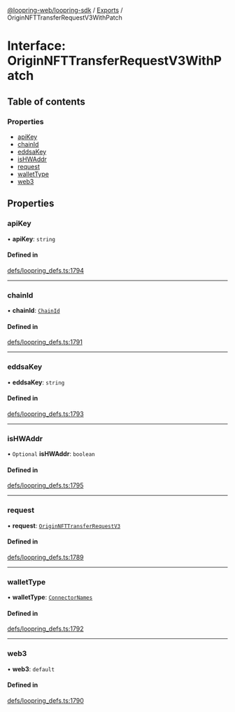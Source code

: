 [@loopring-web/loopring-sdk](../README.md) / [Exports](../modules.md) / OriginNFTTransferRequestV3WithPatch

# Interface: OriginNFTTransferRequestV3WithPatch

## Table of contents

### Properties

- [apiKey](OriginNFTTransferRequestV3WithPatch.md#apikey)
- [chainId](OriginNFTTransferRequestV3WithPatch.md#chainid)
- [eddsaKey](OriginNFTTransferRequestV3WithPatch.md#eddsakey)
- [isHWAddr](OriginNFTTransferRequestV3WithPatch.md#ishwaddr)
- [request](OriginNFTTransferRequestV3WithPatch.md#request)
- [walletType](OriginNFTTransferRequestV3WithPatch.md#wallettype)
- [web3](OriginNFTTransferRequestV3WithPatch.md#web3)

## Properties

### apiKey

• **apiKey**: `string`

#### Defined in

[defs/loopring_defs.ts:1794](https://github.com/Loopring/loopring_sdk/blob/ea87b1c/src/defs/loopring_defs.ts#L1794)

___

### chainId

• **chainId**: [`ChainId`](../enums/ChainId.md)

#### Defined in

[defs/loopring_defs.ts:1791](https://github.com/Loopring/loopring_sdk/blob/ea87b1c/src/defs/loopring_defs.ts#L1791)

___

### eddsaKey

• **eddsaKey**: `string`

#### Defined in

[defs/loopring_defs.ts:1793](https://github.com/Loopring/loopring_sdk/blob/ea87b1c/src/defs/loopring_defs.ts#L1793)

___

### isHWAddr

• `Optional` **isHWAddr**: `boolean`

#### Defined in

[defs/loopring_defs.ts:1795](https://github.com/Loopring/loopring_sdk/blob/ea87b1c/src/defs/loopring_defs.ts#L1795)

___

### request

• **request**: [`OriginNFTTransferRequestV3`](OriginNFTTransferRequestV3.md)

#### Defined in

[defs/loopring_defs.ts:1789](https://github.com/Loopring/loopring_sdk/blob/ea87b1c/src/defs/loopring_defs.ts#L1789)

___

### walletType

• **walletType**: [`ConnectorNames`](../enums/ConnectorNames.md)

#### Defined in

[defs/loopring_defs.ts:1792](https://github.com/Loopring/loopring_sdk/blob/ea87b1c/src/defs/loopring_defs.ts#L1792)

___

### web3

• **web3**: `default`

#### Defined in

[defs/loopring_defs.ts:1790](https://github.com/Loopring/loopring_sdk/blob/ea87b1c/src/defs/loopring_defs.ts#L1790)
